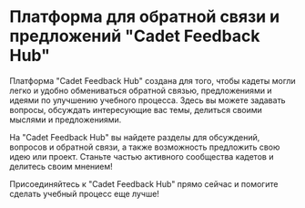 <h1>Платформа для обратной связи и предложений "Cadet Feedback Hub"</h1>
<p>Платформа "Cadet Feedback Hub" создана для того, чтобы кадеты могли легко и удобно обмениваться обратной связью, предложениями и идеями по улучшению учебного процесса. Здесь вы можете задавать вопросы, обсуждать интересующие вас темы, делиться своими мыслями и предложениями.</p>
<p>На "Cadet Feedback Hub" вы найдете разделы для обсуждений, вопросов и обратной связи, а также возможность предложить свою идею или проект. Станьте частью активного сообщества кадетов и делитесь своим мнением!</p>
<p>Присоединяйтесь к "Cadet Feedback Hub" прямо сейчас и помогите сделать учебный процесс еще лучше!</p>
